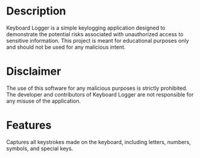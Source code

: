 # Description
Keyboard Logger is a simple keylogging application designed to demonstrate the potential risks associated with unauthorized access to sensitive information. This project is meant for educational purposes only and should not be used for any malicious intent.

# Disclaimer
The use of this software for any malicious purposes is strictly prohibited. The developer and contributors of Keyboard Logger are not responsible for any misuse of the application.

# Features
Captures all keystrokes made on the keyboard, including letters, numbers, symbols, and special keys.


